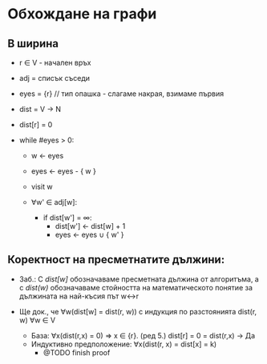 # Обхождане на графи

## В ширина

- r ∈ V - начален връх
- adj = списък съседи
- eyes = {r} // тип опашка - слагаме накрая, взимаме първия
- dist = V → N
- dist[r] = 0

- while #eyes > 0:
    - w ← eyes
    - eyes ← eyes - { w }

    - visit w

    - ∀w' ∈ adj[w]:
        - if dist[w'] = ∞:
            - dist[w'] ← dist[w] + 1
            - eyes ← eyes ∪ { w' }

Коректност на пресметнатите дължини:
----

- Заб.: С *dist[w]* обозначаваме пресметната дължина от алгоритъма, а с *dist(w)* обозначаваме стойността на математическото понятие за дължината на най-късия път w↔r

- Ще док., че ∀w(dist[w] = dist(r, w)) с индукция по разстоянията dist(r, w) ∀w ∈ V
    - База: ∀x(dist(r,x) = 0) ⇒ x ∈ {r}. (ред 5.) dist[r] = 0 = dist(r,x) → Да
    - Индуктивно предположение: ∀x(dist(r, x) = dist[x] = k)
        - @TODO finish proof

